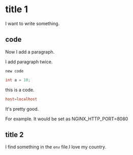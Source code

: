 # title 1

I want to write something.

## code

Now I add a paragraph.

I add paragraph twice.

`new code`

```java
int a = 10;
```

this is a code.

```conf
host=localhost
```

It's pretty good.

For example. It would be set as NGINX_HTTP_PORT=8080

## title 2

I find something in the `env` file.I love my country.
